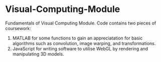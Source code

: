 # Visual-Computing-Module
Fundamentals of Visual Computing Module.
Code contains two pieces of coursework:
1. MATLAB for some functions to gain an appreciatation for basic algorithms such as convolution, image warping, and transformations. 
2. JavaScript for writing software to utilise WebGL by rendering and manipulating 3D models. 
